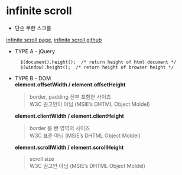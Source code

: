 # infinite scroll  
- 단순 무한 스크롤  

<a href="http://smilesol85.github.io/dev/infinite_scroll/infinite_scroll.html">infinite scroll page</a>, <a href="https://github.com/smilesol85/smilesol85.github.com/tree/master/dev/infinite_scroll">infinite scroll github</a>  

- TYPE A - jQuery  

        $(document).height();  /* return height of html document */
        $(window).height();  /* return height of browser height */



- TYPE B - DOM  
    **element.offsetWidth / element.offsetHeight**  
    > border, padding 전부 포함한 사이즈  
    > W3C 권고안이 아님 (MSIE’s DHTML Object Moldel)  
      
    **element.clientWidth / element.clientHeight**  
    > border 를 뺀 영역의 사이즈  
    > W3C 표준 아님 (MSIE’s DHTML Object Moldel)  
      
    **element.scrollWidth / element.scrollHeight**  
    > scroll size  
    > W3C 권고안 아님 (MSIE’s DHTML Object Moldel)  